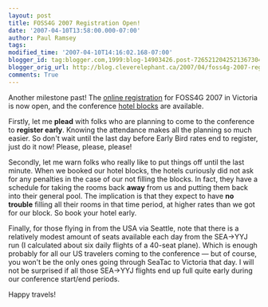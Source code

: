 ```yaml
---
layout: post
title: FOSS4G 2007 Registration Open!
date: '2007-04-10T13:58:00.000-07:00'
author: Paul Ramsey
tags: 
modified_time: '2007-04-10T14:16:02.168-07:00'
blogger_id: tag:blogger.com,1999:blog-14903426.post-7265212042521367304
blogger_orig_url: http://blog.cleverelephant.ca/2007/04/foss4g-2007-registration-open.html
comments: True
---
```


Another milestone past! The [online registration](http://2007.foss4g.org/register/) for FOSS4G 2007 in Victoria is now open, and the conference [hotel blocks](http://2007.foss4g.org/accommodations/) are available.

Firstly, let me **plead** with folks who are planning to come to the conference to **register early**. Knowing the attendance makes all the planning so much easier. So don't wait until the last day before Early Bird rates end to register, just do it now! Please, please, please!

Secondly, let me warn folks who really like to put things off until the last minute. When we booked our hotel blocks, the hotels curiously did not ask for any penalties in the case of our not filling the blocks. In fact, they have a schedule for taking the rooms back **away** from us and putting them back into their general pool. The implication is that they expect to have **no trouble** filling all their rooms in that time period, at higher rates than we got for our block. So book your hotel early.

Finally, for those flying in from the USA via Seattle, note that there is a relatively modest amount of seats available each day from the SEA->YYJ run (I calculated about six daily flights of a 40-seat plane). Which is enough probably for all our US travelers coming to the conference &mdash; but of course, you won't be the only ones going through SeaTac to Victoria that day. I will not be surprised if all those SEA->YYJ flights end up full quite early during our conference start/end periods.

Happy travels!